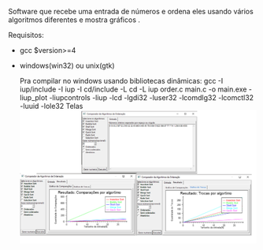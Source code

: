 Software que recebe uma entrada de números e ordena eles usando vários algoritmos diferentes e mostra gráficos .

Requisitos:
- gcc $version>=4  
- windows(win32) ou unix(gtk)

	Pra compilar no windows usando bibliotecas dinâmicas:
	gcc -I iup/include -I iup -I cd/include -L cd -L iup order.c main.c -o main.exe -liup_plot -liupcontrols -liup -lcd -lgdi32 -luser32 -lcomdlg32 -lcomctl32 -luuid -lole32
Telas
![Telas](https://raw.githubusercontent.com/danillolima/comparador-algoritmos/master/docs/telas.png)
